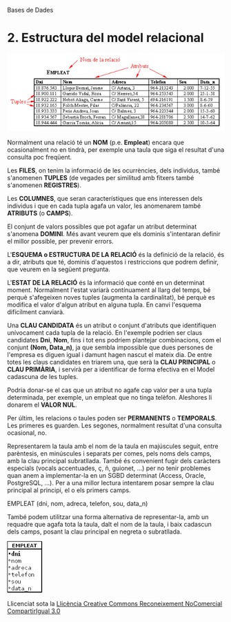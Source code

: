 Bases de Dades


# <a name="main"></a>**2. Estructura del model relacional**

![ref1](T3_2_1_2.png)



Normalment una relació té un **NOM** (p.e. **Empleat**) encara que ocasionalment no en tindrà, per exemple una taula que siga el resultat d'una consulta poc freqüent.



Les **FILES**, on tenim la informació de les ocurrències, dels individus, també s'anomenen **TUPLES** (de vegades per similitud amb fitxers també s'anomenen **REGISTRES**).



Les **COLUMNES**, que seran característiques que ens interessen dels individus i que en cada tupla agafa un valor, les anomenarem també **ATRIBUTS** (o **CAMPS**).



El conjunt de valors possibles que pot agafar un atribut determinat s'anomena **DOMINI**. Més avant veurem que els dominis s'intentaran definir el millor possible, per prevenir errors.



L'**ESQUEMA o ESTRUCTURA DE LA RELACIÓ** és la definició de la relació, és a dir, atributs que té, dominis d'aquestos i restriccions que podrem definir, que veurem en la següent pregunta.



L'**ESTAT DE LA RELACIÓ** és la informació que conté en un determinat moment. Normalment l'estat variarà contínuament al llarg del temps, bé perquè s'afegeixen noves tuples (augmenta la cardinalitat), bé perquè es modifica el valor d'algun atribut en alguna tupla. En canvi l'esquema difícilment canviarà.



Una **CLAU CANDIDATA** és un atribut o conjunt d'atributs que identifiquen unívocament cada tupla de la relació. En l'exemple podrien ser claus candidates **Dni**, **Nom**, fins i tot ens podríem plantejar combinacions, com el conjunt **(Nom, Data_n)**, ja que sembla impossible que dues persones de l'empresa es diguen igual i damunt hagen nascut el mateix dia. De entre totes les claus candidates en triarem una, que serà la **CLAU PRINCIPAL** o **CLAU PRIMÀRIA**, i servirà per a identificar de forma efectiva en el Model cadascuna de les tuples.



Podria donar-se el cas que un atribut no agafe cap valor per a una tupla determinada, per exemple, un empleat que no tinga telèfon. Aleshores li donarem el **VALOR NUL**.



Per últim, les relacions o taules poden ser **PERMANENTS** o **TEMPORALS**. Les primeres es guarden. Les segones, normalment resultat d'una consulta ocasional, no.



Representarem la taula amb el nom de la taula en majúscules seguit, entre parèntesis, en minúscules i separats per comes, pels noms dels camps, amb la clau principal subratllada. També és convenient fugir dels caràcters especials (vocals accentuades, ç, ñ, guionet, ...) per no tenir problemes quan anem a implementar-la en un SGBD determinat (Access, Oracle, PostgreSQL, ...). Per a una millor lectura intentarem posar sempre la clau principal al principi, el o els primers camps.

EMPLEAT (dni, nom, adreca, telefon, sou, data_n)

També podem utilitzar una forma alternativa de representar-la, amb un requadre que agafa tota la taula, dalt el nom de la taula, i baix cadascun dels camps, posant la clau principal en negreta o subratllada.

![ref2](T3_2_2.png)


Llicenciat sota la [Llicència Creative Commons Reconeixement NoComercial CompartirIgual 3.0](http://creativecommons.org/licenses/by-nc-sa/3.0/)
